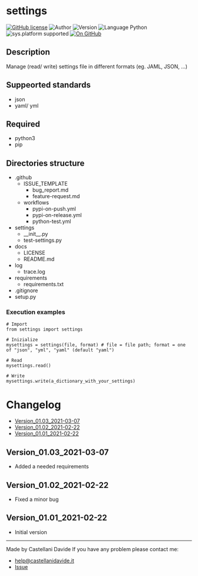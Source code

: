 # settings
[![GitHub license](https://img.shields.io/badge/license-GNU-green?style=flat)](https://github.com/CastellaniDavide/cpp-settings/blob/master/LICENSE) ![Author](https://img.shields.io/badge/author-Castellani%20Davide-green?style=flat) ![Version](https://img.shields.io/badge/version-v01.03-blue?style=flat) ![Language Python](https://img.shields.io/badge/language-Python-yellowgreen?style=flat) ![sys.platform supported](https://img.shields.io/badge/OS%20platform%20supported-All-blue?style=flat) [![On GitHub](https://img.shields.io/badge/on%20GitHub-True-green?style=flat&logo=github)](https://github.com/CastellaniDavide/settings)

## Description
Manage (read/ write) settings file in different formats (eg. JAML, JSON, ...)

## Suppeorted standards
 - json
 - yaml/ yml

## Required
 - python3
 - pip
 
## Directories structure
 - .github
   - ISSUE_TEMPLATE
     - bug_report.md
     - feature-request.md
   - workflows
     - pypi-on-push.yml
     - pypi-on-release.yml
     - python-test.yml
 - settings
	 - \_\_init\_\_.py
     - test-settings.py
 - docs
   - LICENSE
   - README.md
 - log
	 - trace.log
 - requirements
   - requirements.txt
 - .gitignore
 - setup.py
   
### Execution examples  
 ```
# Import
from settings import settings

# Inizialize
mysettings = settings(file, format) # file = file path; format = one of "json", "yml", "yaml" (default "yaml")

# Read
mysettings.read()

# Write
mysettings.write(a_dictionary_with_your_settings)
 ```

# Changelog
 - [Version_01.03_2021-03-07](#Version_0103_2021-03-07)
 - [Version_01.02_2021-02-22](#Version_0102_2021-02-22)
 - [Version_01.01_2021-02-22](#Version_0101_2021-02-22)

## Version_01.03_2021-03-07
 - Added a needed requirements

## Version_01.02_2021-02-22
 - Fixed a minor bug

## Version_01.01_2021-02-22
 - Initial version

---
Made by Castellani Davide 
If you have any problem please contact me:
- help@castellanidavide.it
- [Issue](https://github.com/CastellaniDavide/settings/issues)
